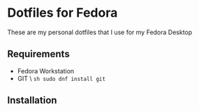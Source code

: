 # Dotfiles for Fedora

These are my personal dotfiles that I use for my Fedora Desktop

## Requirements

- Fedora Workstation
- GIT \\ `sh sudo dnf install git`

## Installation
